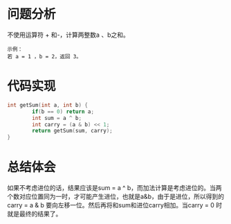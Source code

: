 # 问题分析
不使用运算符 + 和-，计算两整数a 、b之和。

	示例：
	若 a = 1 ，b = 2，返回 3。
# 代码实现
```C
int getSum(int a, int b) {
        if(b == 0) return a;
        int sum = a ^ b;      
        int carry = (a & b) << 1;
        return getSum(sum, carry);  
}
```
# 总结体会
如果不考虑进位的话，结果应该是sum = a ^ b，而加法计算是考虑进位的。当两个数对应位置同为一时，才可能产生进位，也就是a&b，由于是进位，所以得到的carry = a & b 要向左移一位。然后再将和sum和进位carry相加。当carry = 0 时就是最终的结果了。